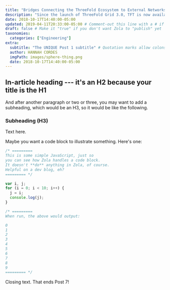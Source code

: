 ```yaml
---
title: "Bridges Connecting the ThreeFold Ecosystem to External Networks" # Quotation marks allow colons, semicolons, etc.
description: "Since the launch of ThreeFold Grid 3.0, TFT is now available on three blockchains – Stellar, Binance Smart Chain and the Substrate-based ThreeFold Blockchain (aka TF Chain)." # Quotation marks allow colons, semicolons, etc.
date: 2018-10-17T14:40:00-05:00
updated: 2019-04-11T20:33:00-05:00 # Comment-out this line with a # if content is unchanged
draft: false # Make it "true" if you don't want Zola to "publish" yet
taxonomies:
  categories: ["Engineering"]
extra:
  subtitle: "The UNIQUE Post 1 subtitle" # Quotation marks allow colons, semicolons, etc.
  author: HANNAH CORDES
  imgPath: images/sphere-thing.png
  date: 2018-10-17T14:40:00-05:00
---
```


## In-article heading --- it's an H2 because your title is the H1

And after another paragraph or two or three, you may want to add a subheading, which would be an H3, so it would be like the following.

### Subheading (H3)

Text here.

Maybe you want a code block to illustrate something. Here's one:

```js
/* =========
This is some simple JavaScript, just so 
you can see how Zola handles a code block.
It doesn't **do** anything in Zola, of course. 
Helpful on a dev blog, eh?
========= */

var i, j;
for (i = 0; i < 10; i++) {
  j = i;
  console.log(j);
}

/* ========= 
When run, the above would output:

0
1
2
3
4
5
6
7
8
9
========= */
```

Closing text. That ends Post 7!

